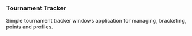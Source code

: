 ### Tournament Tracker
Simple tournament tracker windows application for managing, bracketing, points and profiles.
